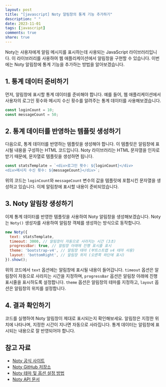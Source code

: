 ```yaml
---
layout: post
title: "[javascript] Noty 알림창의 통계 기능 추가하기"
description: " "
date: 2023-11-01
tags: [javascript]
comments: true
share: true
---
```


Noty는 사용자에게 알림 메시지를 표시하는데 사용되는 JavaScript 라이브러리입니다. 이 라이브러리를 사용하여 웹 애플리케이션에서 알림창을 구현할 수 있습니다. 이번에는 Noty 알림창에 통계 기능을 추가하는 방법을 알아보겠습니다.

## 1. 통계 데이터 준비하기

먼저, 알림창에 표시할 통계 데이터를 준비해야 합니다. 예를 들어, 웹 애플리케이션에서 사용자의 로그인 횟수와 메시지 수신 횟수를 알려주는 통계 데이터를 사용해보겠습니다.

```javascript
const loginCount = 10;
const messageCount = 50;
```

## 2. 통계 데이터를 반영하는 템플릿 생성하기

다음으로, 통계 데이터를 반영하는 템플릿을 생성해야 합니다. 이 템플릿은 알림창에 표시될 내용을 구성하는 HTML 코드입니다. Noty 라이브러리는 HTML 문자열을 인자로 받기 때문에, 문자열로 템플릿을 생성하면 됩니다.

```javascript
const statsTemplate = `<div>로그인 횟수: ${loginCount}</div>
<div>메시지 수신 횟수: ${messageCount}</div>`;
```

위의 코드는 `loginCount`와 `messageCount` 변수의 값을 템플릿에 포함시킨 문자열을 생성하고 있습니다. 이제 알림창에 표시할 내용이 준비되었습니다.

## 3. Noty 알림창 생성하기

이제 통계 데이터를 반영한 템플릿을 사용하여 Noty 알림창을 생성해보겠습니다. Noty는 `Noty()` 생성자를 사용하여 알림창 객체를 생성하는 방식으로 동작합니다.

```javascript
new Noty({
  text: statsTemplate,
  timeout: 3000, // 알림창이 자동으로 사라지는 시간 (3초)
  progressBar: true, // 알림창 아래에 진행 표시줄 표시
  theme: 'bootstrap-v4', // 알림창 테마 (부트스트랩 v4 테마 사용)
  layout: 'bottomRight', // 알림창 위치 (오른쪽 하단에 표시)
}).show();
```

위의 코드에서 `text` 옵션에는 알림창에 표시될 내용이 들어갑니다. `timeout` 옵션은 알림창이 자동으로 사라지는 시간을 지정하며, `progressBar` 옵션은 알림창 아래에 진행 표시줄을 표시하도록 설정합니다. `theme` 옵션은 알림창의 테마를 지정하고, `layout` 옵션은 알림창의 위치를 설정합니다.

## 4. 결과 확인하기

코드를 실행하여 Noty 알림창이 제대로 표시되는지 확인해보세요. 알림창은 지정한 위치에 나타나며, 지정한 시간이 지나면 자동으로 사라집니다. 통계 데이터는 알림창에 표시되는 내용으로 잘 반영되어야 합니다.

## 참고 자료
- [Noty 공식 사이트](https://ned.im/noty/)
- [Noty GitHub 저장소](https://github.com/needim/noty)
- [Noty 테마 및 옵션 설정 방법](https://ned.im/noty/#/)
- [Noty API 문서](https://ned.im/noty/#/options)